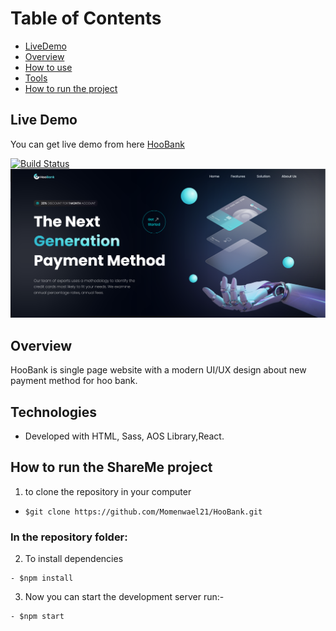 # Table of Contents

- [LiveDemo](#live-demo)
- [Overview](#overview)
- [How to use](#how-to-use)
- [Tools](#tools)
- [How to run the project](#How-to-run-the-ShareMe-project)

## Live Demo

You can get live demo from here [HooBank](https://hoobankmw.netlify.app)

[![Build Status](https://travis-ci.org/joemccann/dillinger.svg?branch=master)](https://hoobankmw.netlify.app)![an IMage](./src/assets/liveDemo.png)

## Overview

HooBank is single page website with a modern UI/UX design about new payment method for hoo bank.

## Technologies

- Developed with HTML, Sass, AOS Library,React.

## How to run the ShareMe project

1. to clone the repository in your computer

- ```shell
  $git clone https://github.com/Momenwael21/HooBank.git
  ```

### In the repository folder:

2. To install dependencies

```shell
- $npm install
```

3. Now you can start the development server run:-

```shell
- $npm start
```
